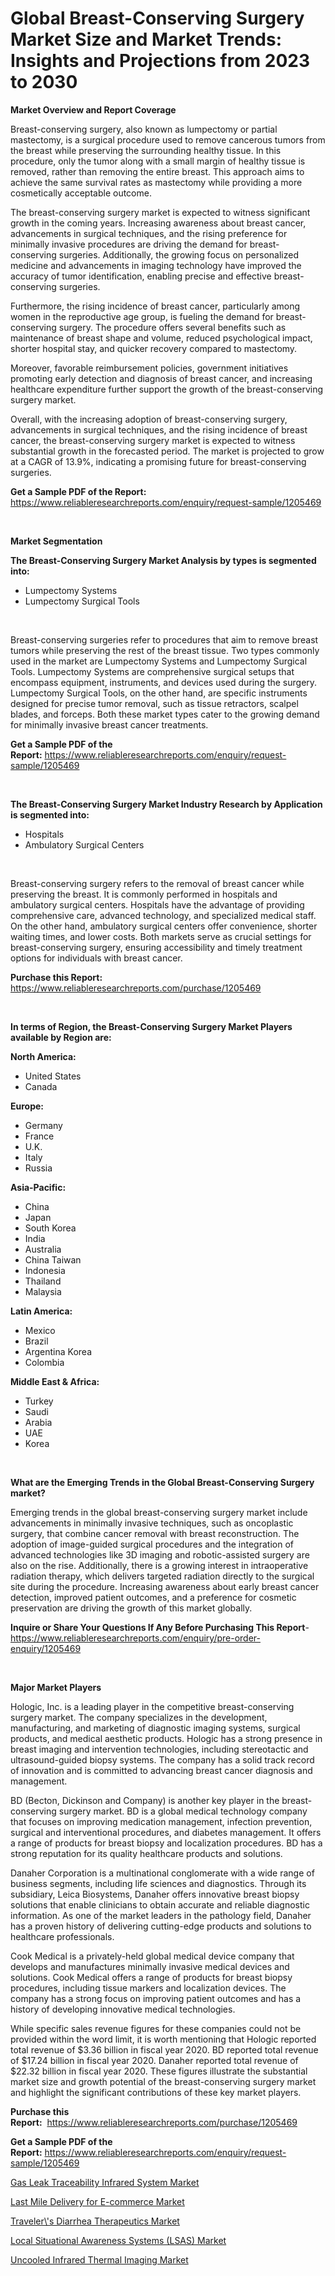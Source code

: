 <p><h1>Global Breast-Conserving Surgery Market Size and Market Trends: Insights and Projections from 2023 to 2030</h1></p><p><strong>Market Overview and Report Coverage</strong></p>
<p><p>Breast-conserving surgery, also known as lumpectomy or partial mastectomy, is a surgical procedure used to remove cancerous tumors from the breast while preserving the surrounding healthy tissue. In this procedure, only the tumor along with a small margin of healthy tissue is removed, rather than removing the entire breast. This approach aims to achieve the same survival rates as mastectomy while providing a more cosmetically acceptable outcome.</p><p>The breast-conserving surgery market is expected to witness significant growth in the coming years. Increasing awareness about breast cancer, advancements in surgical techniques, and the rising preference for minimally invasive procedures are driving the demand for breast-conserving surgeries. Additionally, the growing focus on personalized medicine and advancements in imaging technology have improved the accuracy of tumor identification, enabling precise and effective breast-conserving surgeries.</p><p>Furthermore, the rising incidence of breast cancer, particularly among women in the reproductive age group, is fueling the demand for breast-conserving surgery. The procedure offers several benefits such as maintenance of breast shape and volume, reduced psychological impact, shorter hospital stay, and quicker recovery compared to mastectomy.</p><p>Moreover, favorable reimbursement policies, government initiatives promoting early detection and diagnosis of breast cancer, and increasing healthcare expenditure further support the growth of the breast-conserving surgery market.</p><p>Overall, with the increasing adoption of breast-conserving surgery, advancements in surgical techniques, and the rising incidence of breast cancer, the breast-conserving surgery market is expected to witness substantial growth in the forecasted period. The market is projected to grow at a CAGR of 13.9%, indicating a promising future for breast-conserving surgeries.</p></p>
<p><strong>Get a Sample PDF of the Report:</strong> <a href="https://www.reliableresearchreports.com/enquiry/request-sample/1205469">https://www.reliableresearchreports.com/enquiry/request-sample/1205469</a></p>
<p>&nbsp;</p>
<p><strong>Market Segmentation</strong></p>
<p><strong>The Breast-Conserving Surgery Market Analysis by types is segmented into:</strong></p>
<p><ul><li>Lumpectomy Systems</li><li>Lumpectomy Surgical Tools</li></ul></p>
<p>&nbsp;</p>
<p><p>Breast-conserving surgeries refer to procedures that aim to remove breast tumors while preserving the rest of the breast tissue. Two types commonly used in the market are Lumpectomy Systems and Lumpectomy Surgical Tools. Lumpectomy Systems are comprehensive surgical setups that encompass equipment, instruments, and devices used during the surgery. Lumpectomy Surgical Tools, on the other hand, are specific instruments designed for precise tumor removal, such as tissue retractors, scalpel blades, and forceps. Both these market types cater to the growing demand for minimally invasive breast cancer treatments.</p></p>
<p><strong>Get a Sample PDF of the Report:</strong>&nbsp;<a href="https://www.reliableresearchreports.com/enquiry/request-sample/1205469">https://www.reliableresearchreports.com/enquiry/request-sample/1205469</a></p>
<p>&nbsp;</p>
<p><strong>The Breast-Conserving Surgery Market Industry Research by Application is segmented into:</strong></p>
<p><ul><li>Hospitals</li><li>Ambulatory Surgical Centers</li></ul></p>
<p>&nbsp;</p>
<p><p>Breast-conserving surgery refers to the removal of breast cancer while preserving the breast. It is commonly performed in hospitals and ambulatory surgical centers. Hospitals have the advantage of providing comprehensive care, advanced technology, and specialized medical staff. On the other hand, ambulatory surgical centers offer convenience, shorter waiting times, and lower costs. Both markets serve as crucial settings for breast-conserving surgery, ensuring accessibility and timely treatment options for individuals with breast cancer.</p></p>
<p><strong>Purchase this Report:</strong>&nbsp; <a href="https://www.reliableresearchreports.com/purchase/1205469">https://www.reliableresearchreports.com/purchase/1205469</a></p>
<p>&nbsp;</p>
<p><strong>In terms of Region, the Breast-Conserving Surgery Market Players available by Region are:</strong></p>
<p>
    <p> <strong> North America: </strong>
        <ul>
            <li>United States</li>
            <li>Canada</li>
        </ul>
        </p> 
    <p> <strong> Europe: </strong>
        <ul>
            <li>Germany</li>
            <li>France</li>
            <li>U.K.</li>
            <li>Italy</li>
            <li>Russia</li>
        </ul>
        </p> 
    <p> <strong> Asia-Pacific: </strong>
        <ul>
            <li>China</li>
            <li>Japan</li>
            <li>South Korea</li>
            <li>India</li>
            <li>Australia</li>
            <li>China Taiwan</li>
            <li>Indonesia</li>
            <li>Thailand</li>
            <li>Malaysia</li>
        </ul>
        </p> 
    <p> <strong> Latin America: </strong>
        <ul>
            <li>Mexico</li>
            <li>Brazil</li>
            <li>Argentina Korea</li>
            <li>Colombia</li>
        </ul>
        </p> 
    <p> <strong> Middle East & Africa: </strong>
        <ul>
            <li>Turkey</li>
            <li>Saudi</li>
            <li>Arabia</li>
            <li>UAE</li>
            <li>Korea</li>
        </ul>
    </p>
    </p>
<p>&nbsp;</p>
<p><strong>What are the Emerging Trends in the Global Breast-Conserving Surgery market?</strong></p>
<p><p>Emerging trends in the global breast-conserving surgery market include advancements in minimally invasive techniques, such as oncoplastic surgery, that combine cancer removal with breast reconstruction. The adoption of image-guided surgical procedures and the integration of advanced technologies like 3D imaging and robotic-assisted surgery are also on the rise. Additionally, there is a growing interest in intraoperative radiation therapy, which delivers targeted radiation directly to the surgical site during the procedure. Increasing awareness about early breast cancer detection, improved patient outcomes, and a preference for cosmetic preservation are driving the growth of this market globally.</p></p>
<p><strong>Inquire or Share Your Questions If Any Before Purchasing This Report</strong>- <a href="https://www.reliableresearchreports.com/enquiry/pre-order-enquiry/1205469">https://www.reliableresearchreports.com/enquiry/pre-order-enquiry/1205469</a></p>
<p>&nbsp;</p>
<p><strong>Major Market Players</strong></p>
<p><p>Hologic, Inc. is a leading player in the competitive breast-conserving surgery market. The company specializes in the development, manufacturing, and marketing of diagnostic imaging systems, surgical products, and medical aesthetic products. Hologic has a strong presence in breast imaging and intervention technologies, including stereotactic and ultrasound-guided biopsy systems. The company has a solid track record of innovation and is committed to advancing breast cancer diagnosis and management.</p><p>BD (Becton, Dickinson and Company) is another key player in the breast-conserving surgery market. BD is a global medical technology company that focuses on improving medication management, infection prevention, surgical and interventional procedures, and diabetes management. It offers a range of products for breast biopsy and localization procedures. BD has a strong reputation for its quality healthcare products and solutions.</p><p>Danaher Corporation is a multinational conglomerate with a wide range of business segments, including life sciences and diagnostics. Through its subsidiary, Leica Biosystems, Danaher offers innovative breast biopsy solutions that enable clinicians to obtain accurate and reliable diagnostic information. As one of the market leaders in the pathology field, Danaher has a proven history of delivering cutting-edge products and solutions to healthcare professionals.</p><p>Cook Medical is a privately-held global medical device company that develops and manufactures minimally invasive medical devices and solutions. Cook Medical offers a range of products for breast biopsy procedures, including tissue markers and localization devices. The company has a strong focus on improving patient outcomes and has a history of developing innovative medical technologies.</p><p>While specific sales revenue figures for these companies could not be provided within the word limit, it is worth mentioning that Hologic reported total revenue of $3.36 billion in fiscal year 2020. BD reported total revenue of $17.24 billion in fiscal year 2020. Danaher reported total revenue of $22.32 billion in fiscal year 2020. These figures illustrate the substantial market size and growth potential of the breast-conserving surgery market and highlight the significant contributions of these key market players.</p></p>
<p><strong>Purchase this Report:</strong>&nbsp;&nbsp;<a href="https://www.reliableresearchreports.com/purchase/1205469">https://www.reliableresearchreports.com/purchase/1205469</a></p>
<p></p>
<p><strong>Get a Sample PDF of the Report:</strong>&nbsp;<a href="https://www.reliableresearchreports.com/enquiry/request-sample/1205469">https://www.reliableresearchreports.com/enquiry/request-sample/1205469</a></p>
<p><p><a href="https://www.linkedin.com/pulse/gas-leak-traceability-infrared-system-market-size-growth/">Gas Leak Traceability Infrared System Market</a></p><p><a href="https://medium.com/@marvinwalsh2023/last-mile-delivery-for-e-commerce-market-share-evolution-and-market-growth-trends-2023-2030-b74f2567498f">Last Mile Delivery for E-commerce Market</a></p><p><a href="https://medium.com/@sheilahaley2023/traveler-s-diarrhea-therapeutics-market-insight-market-trends-growth-forecasted-from-2023-to-bbeee9d5c528">Traveler\'s Diarrhea Therapeutics Market</a></p><p><a href="https://www.linkedin.com/pulse/local-situational-awareness-systems-lsas-market-share-amp/">Local Situational Awareness Systems (LSAS) Market</a></p><p><a href="https://www.linkedin.com/pulse/uncooled-infrared-thermal-imaging-market-size-2023-2030/">Uncooled Infrared Thermal Imaging Market</a></p></p>